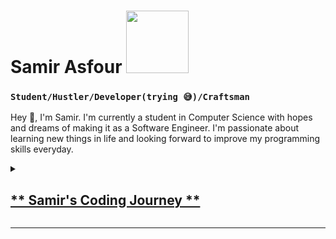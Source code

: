 # Samir Asfour <img src="https://github.com/KingAsfour/KingAsfour/assets/96599951/620cf300-1129-4f12-ae4f-185d23b1b686" width="100" height="100"/>
### `Student/Hustler/Developer(trying 😅)/Craftsman`

Hey 👋, I'm Samir. I'm currently a student in Computer Science with hopes and dreams of making it as a Software Engineer. I'm passionate about learning new things in life and looking forward to improve my programming skills everyday.

<details>
  <summary><h2><u>** Samir's Coding Journey **</u></h2></summary>

  My coding journey started in 2021 when I decided to apply for the Computer Science program at Dawson College. I didn't know any basics and was just looking forward to learning a new skill, especially because of my friends having solid knowledge in the field of programming.

  I came to class each semester and learned a lot of important concepts, slowly falling in love with the process. I started exploring unfamiliar territories like Unity and even dipped into a bit of Blender. Creating a flappy bird-like game was a challenging task, but the sense of accomplishment was immense. 

  Even though it was a simple project, I was genuinely happy with the result and thrilled to navigate an unknown environment. Since that day, I've been hungry for knowledge, always excited to delve into new concepts, languages, frameworks, and more.

  Looking ahead, I'm eager to continue my journey and explore new horizons in the vast world of coding.
</details>

---
